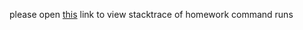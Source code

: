 please open [this](https://suren76.github.io/Zealous-git-homework-Suren-Parsyan/git_homework/output.html) link to view stacktrace of homework command runs
